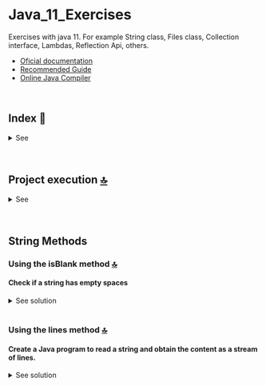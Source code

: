 # Java_11_Exercises
Exercises with java 11. For example String class,  Files class, Collection interface, Lambdas, Reflection Api, others.

* [Oficial documentation](https://docs.oracle.com/en/java/javase/11/)
* [Recommended Guide](https://www.baeldung.com/java-11-new-features)
* [Online Java Compiler](https://www.jdoodle.com/online-java-compiler) 

 <br>

<!------Start Index----->

## Index 📜

<details>
 <summary> See </summary>
 <br>
  
### String Methods
* [Using the isBlank method.](#using-the-isblank-method-)
* [Using the lines method.](#using-the-lines-method-)

<br>

</details>

<!------Stop Index----->

<br>

<br>


## Project execution [🔝](#index-)

<details>
  <summary>See</summary>
<br>
  
<br>

</details>


<br>

<br>

## String Methods 

### Using the isBlank method [🔝](#index-)

#### Check if a string has empty spaces
<details>
  <summary>See solution</summary>
 <br>


* [isBlank method](https://docs.oracle.com/en/java/javase/11/docs/api/java.base/java/lang/String.html#isBlank())

#### Code
 ```java
public class TestClass {
    public static void main(String args[]) {
        
        /**
         * public boolean isBlank()

Returns true if the string is empty or contains only white space codepoints, otherwise false.

Returns:
    true if the string is empty or contains only white space codepoints, otherwise false
Since:
    11
See Also:
    Character.isWhitespace(int) 
         * 
         */
        
        
     String firstString = "First String to test";

      System.out.println("First String : "+firstString.isBlank());
      
           String secondString = " ";

      System.out.println("Second String : "+secondString.isBlank());
      
                String thirdString = "";

      System.out.println("Third String : "+thirdString.isBlank());

    }
}
 ```

#### Console
 ```java
First String : false
Second String : true
Third String : true

 ```

<br>

</details>



<br>



### Using the lines method [🔝](#index-)

#### Create a Java program to read a string and obtain the content as a stream of lines.
<details>
  <summary>See solution</summary>
 <br>


* [lines method exercises](https://howtodoinjava.com/java11/string-to-stream-of-lines/)

#### Code
 ```java
import java.util.stream.Stream;
 
public class Main 
{
  public static void main(String[] args) 
  {
    try
    {
      String str = "A \n B \n C \n D"; 
 
      Stream<String> lines = str.lines();
 
      lines.forEach(System.out::println);
    } 
    catch (Error e) 
    {
      e.printStackTrace();
    }
  }
}
 ```

#### Console
 ```java
A 
 B 
 C 
 D


 ```

<br>

</details>



<br>

